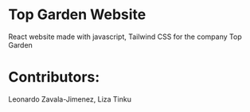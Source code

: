 # Top Garden Website
React website made with javascript, Tailwind CSS for the company Top Garden
# Contributors: 
Leonardo Zavala-Jimenez, Liza Tinku
